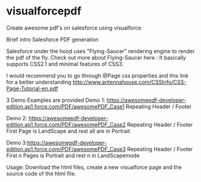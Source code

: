 # visualforcepdf
Create awesome pdf's on salesforce using visualforce

Brief intro Salesforce PDF generation


Salesforce under the hood uses "Flying-Saucer" rendering engine to render the pdf of the fly.
Check out more about Flying-Saucer here :
It basically supports CSS2.1 and minimal features of CSS3.

I would recommend you to go through @Page css properties
and this link for a better understanding
http://www.antennahouse.com/CSSInfo/CSS-Page-Tutorial-en.pdf

3 Demo Examples are provided
Demo 1: https://awesomepdf-developer-edition.ap1.force.com/PDF/awesomePDF_Case1
Repeating Header / Footer

Demo 2: https://awesomepdf-developer-edition.ap1.force.com/PDF/awesomePDF_Case2
Repeating Header / Footer
First Page is LandScape and rest all are in Portrait

Demo 3:https://awesomepdf-developer-edition.ap1.force.com/PDF/awesomePDF_Case3
Repeating Header / Footer
First n Pages is Portrait and rest n in LandScapemode

Usage: 
Download the html files, create a new visualforce page and the source code of the html file.
